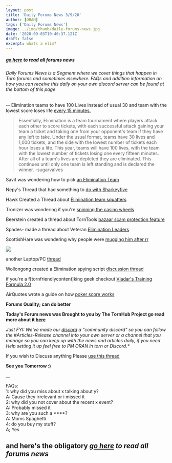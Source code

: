 ```yaml
---
layout: post
title: 'Daily Forums News 3/9/20'
author: [ORAN]
tags: ['Daily Forums News']
image: ../img/thumb/daily-forums-news.jpg
date: '2020-09-03T10:46:37.121Z'
draft: false
excerpt: whats a elim?
---
```


##### _[go here](../../tags/daily-forums-news/) to read all forums news_   



###### Daily Forums News is a Segment where we cover things that happen in Torn forums and sometimes elsewhere. FAQs and addition information on how you can receive this daily on your own discord server can be found at the bottom of this page

--
Elimination teams to have 100 Lives instead of usual 30 and team with the lowest score loses life [every 15 minutes.](https://www.torn.com/newspaper.php#!/articles/1971)  
>Essentially, Elimination is a team tournament where players attack each other to score tickets, with each successful attack gaining your team a ticket and taking one from your opponent's team if they have any left to take. Under the usual format, teams have 30 lives and 1,000 tickets, and the side with the lowest number of tickets each hour loses a life. This year, teams will have 100 lives, with the team with the lowest number of tickets losing one every fifteen minutes. After all of a team's lives are depleted they are eliminated. This continues until only one team is left standing and is declared the winner. -sugarvalves  

Savit was wondering how to pick [an Elimination Team](https://www.torn.com/forums.php#/p=threads&f=2&t=16183352&b=0&a=0)   

Nepy's Thread that had something to [do with Sharkeyfive](https://www.torn.com/forums.php#/p=threads&f=2&t=16183241&b=0&a=0)  

Hawk Created a Thread about [Elimination team squatters](https://www.torn.com/forums.php#/p=threads&f=2&t=16183370&b=0&a=0)   

Tronizer was wondering if you're [spinning the casino wheels](https://www.torn.com/forums.php#/p=threads&f=2&t=16183292&b=0&a=0)  

Beerstein created a thread about TornTools [bazaar scam protection feature](https://www.torn.com/forums.php#/p=threads&f=2&t=16183301&b=0&a=0)  

Spades- made a thread about Veteran [Elimination Leaders](https://www.torn.com/forums.php#/p=threads&f=2&t=16183294&b=0&a=0)  

ScottishHare was wondering why people were [mugging him after rr](https://www.torn.com/forums.php#/p=threads&f=2&t=16183349&b=0&a=0)  

![](https://i.gyazo.com/ba8d26ad6c7bf440db781d4ec3cac95e.png)   

another Laptop/PC [thread](https://www.torn.com/forums.php#/p=threads&f=2&t=16183340&b=0&a=0)  

Wollongong created a Elimination spying script [discussion thread](https://www.torn.com/forums.php#/p=threads&f=2&t=16183322&b=0&a=0&start=0&to=20732017)  

if you're a f[tornfriendlycontent]king geek checkout [Vladar's Training Formula 2.0](https://www.torn.com/forums.php#/p=threads&f=61&t=16182535&b=0&a=0)   

AirQuotes wrote a guide on how [poker score works](https://www.torn.com/forums.php#/p=threads&f=61&t=16183138&b=0&a=0)   


**Forums Quality; can do better**

**Today's Forum news was Brought to you by The TornHub Project go read more about it [here](https://torn.oran.pw/welcome-to-tornhub/)**   

_Just FYI: We've made our [discord](https://discord.gg/yvNCTXB) a "community discord" so you can follow the #Articles-Release channel into your own server or a channel that you manage so you can keep up with the news and articles daily, if you need Help setting it up feel free to PM ORAN in torn or Discord.*_   

If you wish to Discuss anything Please [use this thread](https://www.torn.com/forums.php#/p=threads&f=2&t=16166542)   

**See you Tomorrow :)**  

__

FAQs:  
1: why did you miss about x talking about y?  
A: Cause they irrelevant or i missed it   
2: why did you not cover about the recent x event?  
A: Probably missed it  
3: why are you such a ****?  
A: Moms Spaghetti  
4: do you buy my stuff?  
A; Yes  

## and here's the obligatory _[go here](../../tags/daily-forums-news/) to read all forums news_  
